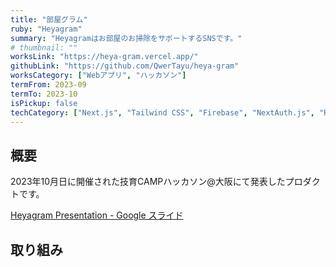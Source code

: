 ```yaml
---
title: "部屋グラム"
ruby: "Heyagram"
summary: "Heyagramはお部屋のお掃除をサポートするSNSです。"
# thumbnail: ""
worksLink: "https://heya-gram.vercel.app/"
githubLink: "https://github.com/QwerTayu/heya-gram"
worksCategory: ["Webアプリ", "ハッカソン"]
termFrom: 2023-09
termTo: 2023-10
isPickup: false
techCategory: ["Next.js", "Tailwind CSS", "Firebase", "NextAuth.js", "Recoil", "PWA", "Web Push API"]
---
```

## 概要
2023年10月日に開催された技育CAMPハッカソン@大阪にて発表したプロダクトです。

[Heyagram Presentation \- Google スライド](https://docs.google.com/presentation/d/1NgDnh75AsJ1gcwud1DQwOGwahaxg9ulGqU5rCNoCtxc/edit?usp=sharing)

## 取り組み
